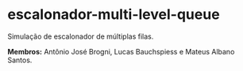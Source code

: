 # escalonador-multi-level-queue
Simulação de escalonador de múltiplas filas.

<strong>Membros:</strong> Antônio José Brogni, Lucas Bauchspiess e Mateus Albano Santos.
